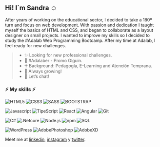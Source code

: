 ## Hi! I´m Sandra :relaxed:

After years of working on the educational sector, I decided to take a 180º turn and focus on web development. With passion and dedication I taught myself the basics of HTML and CSS, and began to collaborate as a layout designer on small projects. I wanted to improve my skills so I decided to study the #Adalab Web Programming Bootcamp. After my time at Adalab, I feel ready for new challenges.

> - ✨ Looking for new professional challenges.
> - :purple_heart: #Adalaber - Promo Olguin.
> - ➕ Background: Pedagogía, E-Learning and Atención Temprana.
> - :seedling: Always growing!
> - :speech_balloon: Let’s chat!

### ⚡ My skills ⚡

![HTML5](https://img.shields.io/badge/-HTML5-ff8181?style=flat-square&logo=html5&logoColor=white)
![CSS3](https://img.shields.io/badge/-CSS3-57a4ff?style=flat-square&logo=css3)
![SASS](https://img.shields.io/badge/-SASS/SCSS-c3f4e9?style=flat-square&logo=SASS)
![BOOTSTRAP](https://img.shields.io/badge/-BOOTSTRAP-dcb6f2?style=flat-square&logo=BOOTSTRAP)

![Javascript](https://img.shields.io/badge/-JavaScript-429e9d?style=flat-square&logo=javascript)
![TipeScript](https://img.shields.io/badge/-TipeScript-ff8181?style=flat-square&logo=typescript&logoColor=white)
![React](https://img.shields.io/badge/-React-30373f?style=flat-square&logo=react)
![Angular](https://img.shields.io/badge/-Angular-57a4ff?style=flat-square&logo=angular)
![Git](https://img.shields.io/badge/-Git-ffdbe2?style=flat-square&logo=git)

![C#](https://img.shields.io/badge/C%--30373f?style=flat-square&logoColor=white)
![.Netcore](https://img.shields.io/badge/.NET-5C2D91?style=flat-square&logo=.net&logoColor=white)
![Node.js](https://img.shields.io/badge/-Node.js-FFF483?style=flat-square&logo=Node.JS)
![npm](https://img.shields.io/badge/-npm-c3f4e9?style=flat-square&logo=NPM)
![SQL](https://img.shields.io/badge/-SQL-ff8181?style=flat-square&logo=SQLite)

![WordPress](https://img.shields.io/badge/-WordPress-57a4ff?style=flat-square&logo=WordPress)
![AdobePhotoshop](https://img.shields.io/badge/-Photoshop-c3f4e9?style=flat-square&logo=AdobePhotoshop)
![AdobeXD](https://img.shields.io/badge/-AdobeXD-dcb6f2?style=flat-square&logo=AdobeXD)

Meet me at [linkedin](https://www.linkedin.com/in/sandragutierrezgonzalez/), [instagram](https://www.instagram.com/salamansandra/) y [twitter](https://twitter.com/SandSan12).
